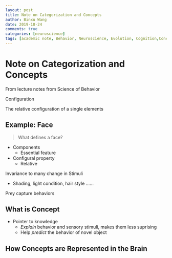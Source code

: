 ```yaml
---
layout: post
title: Note on Categorization and Concepts
author: Binxu Wang
date: 2019-10-24
comments: true
categories: [neuroscience]
tags: [academic note, Behavior, Neuroscience, Evolution, Cognition,Concepts]
---
```



# Note on Categorization and Concepts

From lecture notes from Science of Behavior 

Configuration

The relative configuration of a single elements 

## Example: Face

> What defines a face? 

* Components 
  * Essential feature 
* Configural property 
  * Relative 

Invariance to many change in Stimuli 

* Shading, light condition, hair style ...... 



Prey capture behaviors 

## What is Concept



* Pointer to knowledge 
  * *Explain* behavior and sensory stimuli, makes them less suprising 
  * Help *predict* the behavior of novel object 

## How Concepts are Represented in the Brain



